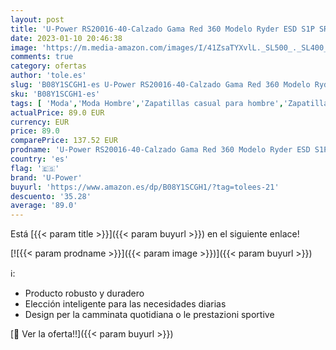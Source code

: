 ```yaml
---
layout: post
title: 'U-Power RS20016-40-Calzado Gama Red 360 Modelo Ryder ESD S1P SRC Talla  Zapatos de Seguridad y contra Incendios Unisex Adulto  Gris Y Naranja  40 EU'
date: 2023-01-10 20:46:38
image: 'https://m.media-amazon.com/images/I/41ZsaTYXvlL._SL500_._SL400_.jpg'
comments: true
category: ofertas
author: 'tole.es'
slug: 'B08Y1SCGH1-es U-Power RS20016-40-Calzado Gama Red 360 Modelo Ryder ESD...'
sku: 'B08Y1SCGH1-es'
tags: [ 'Moda','Moda Hombre','Zapatillas casual para hombre','Zapatillas y calzado deportivo para hombre','Zapatos para hombre','u-power','zapatos','🇪🇸', ]
actualPrice: 89.0 EUR
currency: EUR
price: 89.0
comparePrice: 137.52 EUR
prodname: 'U-Power RS20016-40-Calzado Gama Red 360 Modelo Ryder ESD S1P SRC Talla  Zapatos de Seguridad y contra Incendios Unisex Adulto  Gris Y Naranja  40 EU'
country: 'es'
flag: '🇪🇸'
brand: 'U-Power'
buyurl: 'https://www.amazon.es/dp/B08Y1SCGH1/?tag=tolees-21'
descuento: '35.28'
average: '89.0'
---
```


Está [{{< param title >}}]({{< param buyurl >}}) en el siguiente enlace!

[![{{< param prodname >}}]({{< param image >}})]({{< param buyurl >}})

ℹ️:

- Producto robusto y duradero
- Elección inteligente para las necesidades diarias
- Design per la camminata quotidiana o le prestazioni sportive

[🛒 Ver la oferta!!]({{< param buyurl >}})
